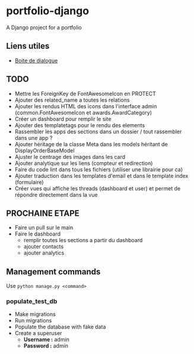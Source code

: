 # portfolio-django
A Django project for a portfolio

## Liens utiles
- [Boite de dialogue](https://developer.mozilla.org/en-US/docs/Web/HTML/Element/dialog)

## TODO
- Mettre les ForeignKey de FontAwesomeIcon en PROTECT
- Ajouter des related_name a toutes les relations
- Ajouter les rendus HTML des icons dans l'interface admin (common.FontAwesomeIcon et awards.AwardCategory)
- Créer un dashboard pour remplir le site
- Ajouter des templatetags pour le rendu des elements
- Rassembler les apps des sections dans un dossier / tout rassembler dans une app ?
- Ajouter héritage de la classe Meta dans les models héritant de DisplayOrderBaseModel
- Ajuster le centrage des images dans les card
- Ajouter analytique sur les liens (compteur et redirection)
- Faire du code lint dans tous les fichiers (utiliser une librairie pour ca)
- Ajouter traduction dans les templates d'email et dans le template index (formulaire)
- Créer vues qui affiche les threads (dashboard et user) et permet de répondre directement dans la vue

## PROCHAINE ETAPE
- Faire un pull sur le main
- Faire le dashboard
  - remplir toutes les sections a partir du dashboard
  - ajouter contacts
  - ajouter analytics

## Management commands
Use `python manage.py <command>`

### populate_test_db
- Make migrations
- Run migrations
- Populate the database with fake data
- Create a superuser
    - **Username :** admin
    - **Password :** admin
